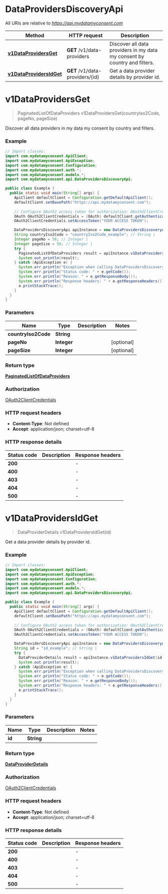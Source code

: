 # DataProvidersDiscoveryApi

All URIs are relative to *https://api.mydatamyconsent.com*

| Method | HTTP request | Description |
|------------- | ------------- | -------------|
| [**v1DataProvidersGet**](DataProvidersDiscoveryApi.md#v1DataProvidersGet) | **GET** /v1/data-providers | Discover all data providers in my data my consent by country and filters. |
| [**v1DataProvidersIdGet**](DataProvidersDiscoveryApi.md#v1DataProvidersIdGet) | **GET** /v1/data-providers/{id} | Get a data provider details by provider id. |


<a name="v1DataProvidersGet"></a>
# **v1DataProvidersGet**
> PaginatedListOfDataProviders v1DataProvidersGet(countryIso2Code, pageNo, pageSize)

Discover all data providers in my data my consent by country and filters.

### Example
```java
// Import classes:
import com.mydatamyconsent.ApiClient;
import com.mydatamyconsent.ApiException;
import com.mydatamyconsent.Configuration;
import com.mydatamyconsent.auth.*;
import com.mydatamyconsent.models.*;
import com.mydatamyconsent.api.DataProvidersDiscoveryApi;

public class Example {
  public static void main(String[] args) {
    ApiClient defaultClient = Configuration.getDefaultApiClient();
    defaultClient.setBasePath("https://api.mydatamyconsent.com");
    
    // Configure OAuth2 access token for authorization: OAuth2ClientCredentials
    OAuth OAuth2ClientCredentials = (OAuth) defaultClient.getAuthentication("OAuth2ClientCredentials");
    OAuth2ClientCredentials.setAccessToken("YOUR ACCESS TOKEN");

    DataProvidersDiscoveryApi apiInstance = new DataProvidersDiscoveryApi(defaultClient);
    String countryIso2Code = "countryIso2Code_example"; // String | 
    Integer pageNo = 56; // Integer | 
    Integer pageSize = 56; // Integer | 
    try {
      PaginatedListOfDataProviders result = apiInstance.v1DataProvidersGet(countryIso2Code, pageNo, pageSize);
      System.out.println(result);
    } catch (ApiException e) {
      System.err.println("Exception when calling DataProvidersDiscoveryApi#v1DataProvidersGet");
      System.err.println("Status code: " + e.getCode());
      System.err.println("Reason: " + e.getResponseBody());
      System.err.println("Response headers: " + e.getResponseHeaders());
      e.printStackTrace();
    }
  }
}
```

### Parameters

| Name | Type | Description  | Notes |
|------------- | ------------- | ------------- | -------------|
| **countryIso2Code** | **String**|  | |
| **pageNo** | **Integer**|  | [optional] |
| **pageSize** | **Integer**|  | [optional] |

### Return type

[**PaginatedListOfDataProviders**](PaginatedListOfDataProviders.md)

### Authorization

[OAuth2ClientCredentials](../README.md#OAuth2ClientCredentials)

### HTTP request headers

 - **Content-Type**: Not defined
 - **Accept**: application/json; charset=utf-8

### HTTP response details
| Status code | Description | Response headers |
|-------------|-------------|------------------|
| **200** |  |  -  |
| **400** |  |  -  |
| **403** |  |  -  |
| **404** |  |  -  |
| **500** |  |  -  |

<a name="v1DataProvidersIdGet"></a>
# **v1DataProvidersIdGet**
> DataProviderDetails v1DataProvidersIdGet(id)

Get a data provider details by provider id.

### Example
```java
// Import classes:
import com.mydatamyconsent.ApiClient;
import com.mydatamyconsent.ApiException;
import com.mydatamyconsent.Configuration;
import com.mydatamyconsent.auth.*;
import com.mydatamyconsent.models.*;
import com.mydatamyconsent.api.DataProvidersDiscoveryApi;

public class Example {
  public static void main(String[] args) {
    ApiClient defaultClient = Configuration.getDefaultApiClient();
    defaultClient.setBasePath("https://api.mydatamyconsent.com");
    
    // Configure OAuth2 access token for authorization: OAuth2ClientCredentials
    OAuth OAuth2ClientCredentials = (OAuth) defaultClient.getAuthentication("OAuth2ClientCredentials");
    OAuth2ClientCredentials.setAccessToken("YOUR ACCESS TOKEN");

    DataProvidersDiscoveryApi apiInstance = new DataProvidersDiscoveryApi(defaultClient);
    String id = "id_example"; // String | 
    try {
      DataProviderDetails result = apiInstance.v1DataProvidersIdGet(id);
      System.out.println(result);
    } catch (ApiException e) {
      System.err.println("Exception when calling DataProvidersDiscoveryApi#v1DataProvidersIdGet");
      System.err.println("Status code: " + e.getCode());
      System.err.println("Reason: " + e.getResponseBody());
      System.err.println("Response headers: " + e.getResponseHeaders());
      e.printStackTrace();
    }
  }
}
```

### Parameters

| Name | Type | Description  | Notes |
|------------- | ------------- | ------------- | -------------|
| **id** | **String**|  | |

### Return type

[**DataProviderDetails**](DataProviderDetails.md)

### Authorization

[OAuth2ClientCredentials](../README.md#OAuth2ClientCredentials)

### HTTP request headers

 - **Content-Type**: Not defined
 - **Accept**: application/json; charset=utf-8

### HTTP response details
| Status code | Description | Response headers |
|-------------|-------------|------------------|
| **200** |  |  -  |
| **400** |  |  -  |
| **403** |  |  -  |
| **404** |  |  -  |
| **500** |  |  -  |

